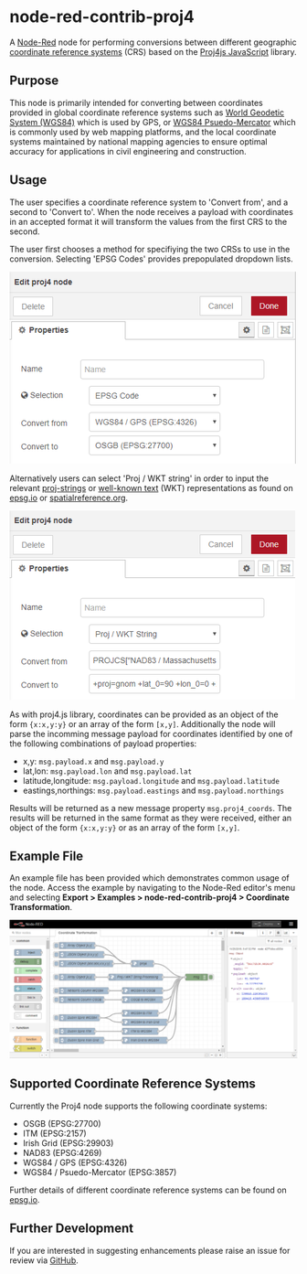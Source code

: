 # node-red-contrib-proj4
A [Node-Red](https://nodered.org/) node for performing conversions between different geographic [coordinate reference systems](https://en.wikipedia.org/wiki/Spatial_reference_system) (CRS) based on the [Proj4js JavaScript](http://proj4js.org/) library.

## Purpose
This node is primarily intended for converting between coordinates provided in global coordinate reference systems such as [World Geodetic System (WGS84)](https://en.wikipedia.org/wiki/World_Geodetic_System) which is used by GPS, or [WGS84 Psuedo-Mercator](https://en.wikipedia.org/wiki/Web_Mercator_projection) which is commonly used by web mapping platforms, and the local coordinate systems maintained by national mapping agencies to ensure optimal accuracy for applications in civil engineering and construction.

## Usage
The user specifies a coordinate reference system to 'Convert from', and a second to 'Convert to'. When the node receives a payload with coordinates in an accepted format it will transform the values from the first CRS to the second.

The user first chooses a method for specifiying the two CRSs to use in the conversion. Selecting 'EPSG Codes' provides prepopulated dropdown lists. 

![EPSG Code](images/EPSG_Code.png)

Alternatively users can select 'Proj / WKT string' in order to input the relevant [proj-strings](https://proj.org/usage/quickstart.html) or [well-known text](https://en.wikipedia.org/wiki/Well-known_text_representation_of_coordinate_reference_systems) (WKT) representations as found on [epsg.io](http://epsg.io/) or [spatialreference.org](https://spatialreference.org/).

![Proj WKT String](images/Proj_WKT_String.png)

As with proj4.js library, coordinates can be provided as an object of the form `{x:x,y:y}` or an array of the form `[x,y]`. Additionally the node will parse the incomming message payload for coordinates identified by one of the following combinations of payload properties:
- x,y: `msg.payload.x` and `msg.payload.y`
- lat,lon: `msg.payload.lon` and `msg.payload.lat`
- latitude,longitude: `msg.payload.longitude` and `msg.payload.latitude`
- eastings,northings: `msg.payload.eastings` and `msg.payload.northings`

Results will be returned as a new message property `msg.proj4_coords`. The results will be returned in the same format as they were received, either an object of the form `{x:x,y:y}` or as an array of the form `[x,y]`.

## Example File
An example file has been provided which demonstrates common usage of the node. Access the example by navigating to the Node-Red editor's menu and selecting **Export > Examples > node-red-contrib-proj4 > Coordinate Transformation**.

![Example Flow](images/Example_Flow.png)

## Supported Coordinate Reference Systems
Currently the Proj4 node supports the following coordinate systems:
- OSGB (EPSG:27700)
- ITM (EPSG:2157)
- Irish Grid (EPSG:29903)
- NAD83 (EPSG:4269)
- WGS84 / GPS (EPSG:4326)
- WGS84 / Psuedo-Mercator (EPSG:3857)

Further details of different coordinate reference systems can be found on [epsg.io](https://epsg.io/).

## Further Development 
If you are interested in suggesting enhancements please raise an issue for review via [GitHub](https://github.com/virtualarchitectures/node-red-contrib-proj4). 
